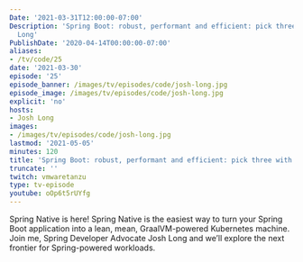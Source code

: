 ```yaml
---
Date: '2021-03-31T12:00:00-07:00'
Description: 'Spring Boot: robust, performant and efficient: pick three with Josh
  Long'
PublishDate: '2020-04-14T00:00:00-07:00'
aliases:
- /tv/code/25
date: '2021-03-30'
episode: '25'
episode_banner: /images/tv/episodes/code/josh-long.jpg
episode_image: /images/tv/episodes/code/josh-long.jpg
explicit: 'no'
hosts:
- Josh Long
images:
- /images/tv/episodes/code/josh-long.jpg
lastmod: '2021-05-05'
minutes: 120
title: 'Spring Boot: robust, performant and efficient: pick three with Josh Long'
truncate: ''
twitch: vmwaretanzu
type: tv-episode
youtube: oOp6t5rUYfg
---
```


Spring Native is here! Spring Native is the easiest way to turn your Spring Boot application into a lean, mean, GraalVM-powered Kubernetes machine. Join me, Spring Developer Advocate Josh Long and we’ll explore the next frontier for Spring-powered workloads.